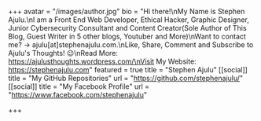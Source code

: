 +++
avatar = "/images/author.jpg"
bio = "Hi there!\nMy Name is Stephen Ajulu.\nI am a Front End Web Developer, Ethical Hacker, Graphic Designer, Junior Cybersecurity Consultant and Content Creator(Sole Author of This Blog, Guest Writer in 5 other blogs, Youtuber and More)\nWant to contact me? → ajulu[at]stephenajulu.com.\nLike, Share, Comment and Subscribe to Ajulu's Thoughts! 😉\nRead More: https://ajulusthoughts.wordpress.com/\nVisit My Website: https://stephenajulu.com"
featured = true
title = "Stephen Ajulu"
[[social]]
title = "My GitHub Repositories"
url = "https://github.com/stephenajulu/"
[[social]]
title = "My Facebook Profile"
url = "https://www.facebook.com/stephenajulu"

+++

